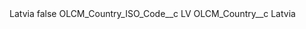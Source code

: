 <?xml version="1.0" encoding="UTF-8"?>
<CustomMetadata xmlns="http://soap.sforce.com/2006/04/metadata" xmlns:xsi="http://www.w3.org/2001/XMLSchema-instance" xmlns:xsd="http://www.w3.org/2001/XMLSchema">
    <label>Latvia</label>
    <protected>false</protected>
    <values>
        <field>OLCM_Country_ISO_Code__c</field>
        <value xsi:type="xsd:string">LV</value>
    </values>
    <values>
        <field>OLCM_Country__c</field>
        <value xsi:type="xsd:string">Latvia</value>
    </values>
</CustomMetadata>
